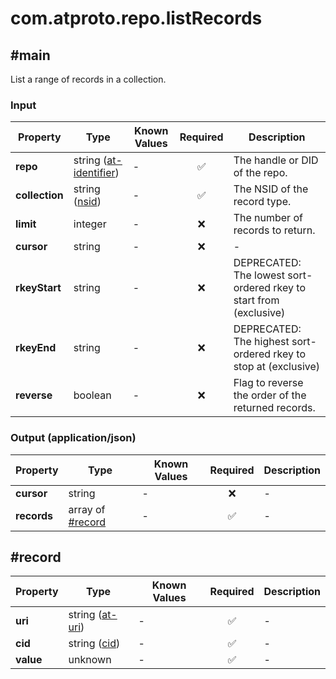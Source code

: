 # com.atproto.repo.listRecords

## #main

List a range of records in a collection.

### Input

| Property | Type | Known Values | Required | Description |
| --- | --- | --- | :---: | --- |
| **repo** | string ([at-identifier](https://atproto.com/specs/lexicon#at-identifier)) | - | ✅ | The handle or DID of the repo. |
| **collection** | string ([nsid](https://atproto.com/specs/nsid)) | - | ✅ | The NSID of the record type. |
| **limit** | integer | - | ❌ | The number of records to return. |
| **cursor** | string | - | ❌ | - |
| **rkeyStart** | string | - | ❌ | DEPRECATED: The lowest sort-ordered rkey to start from (exclusive) |
| **rkeyEnd** | string | - | ❌ | DEPRECATED: The highest sort-ordered rkey to stop at (exclusive) |
| **reverse** | boolean | - | ❌ | Flag to reverse the order of the returned records. |

### Output (application/json)

| Property | Type | Known Values | Required | Description |
| --- | --- | --- | :---: | --- |
| **cursor** | string | - | ❌ | - |
| **records** | array of [#record](#record) | - | ✅ | - |

## #record

| Property | Type | Known Values | Required | Description |
| --- | --- | --- | :---: | --- |
| **uri** | string ([at-uri](https://atproto.com/specs/at-uri-scheme)) | - | ✅ | - |
| **cid** | string ([cid](https://atproto.com/specs/repository#cid-formats)) | - | ✅ | - |
| **value** | unknown | - | ✅ | - |
